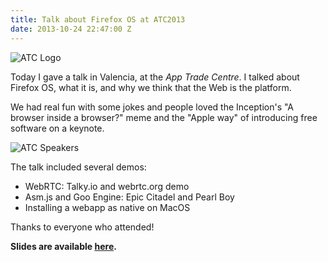 ```yaml
---
title: Talk about Firefox OS at ATC2013
date: 2013-10-24 22:47:00 Z
---
```



![ATC Logo](http://www.eleventel.es/wp-content/uploads/2013/08/ATC-logo.png)

Today I gave a talk in Valencia, at the *App Trade Centre*. I talked about Firefox OS, what it is, and why we think that the Web is the platform.

We had real fun with some jokes and people loved the Inception's "A browser inside a browser?" meme and the "Apple way" of introducing free software on a keynote.

![ATC Speakers](http://f.cl.ly/items/1K3g0c3d2T000W2A3v15/atc-ponentes.png)

The talk included several demos:

* WebRTC: Talky.io and webrtc.org demo
* Asm.js and Goo Engine: Epic Citadel and Pearl Boy
* Installing a webapp as native on MacOS

Thanks to everyone who attended!

**Slides are available [here](http://fjaguero.com/talks/atc-valencia).**